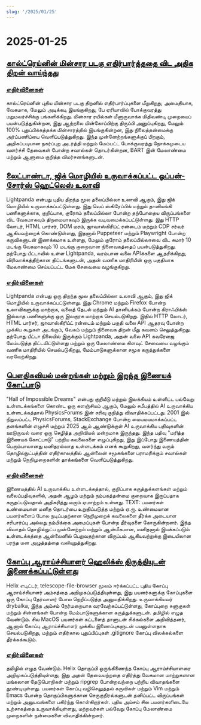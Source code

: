 ```yaml
---
slug: '/2025/01/25'
---
```


# 2025-01-25

## [கால்ட்ரெய்னின் மின்சார படகு எதிர்பார்த்ததை விட அதிக திறன் வாய்ந்தது](https://www.caltrain.com/news/caltrains-electric-fleet-more-efficient-expected)

### [எதிர்வினைகள்](https://news.ycombinator.com/item?id=42818692)

கால்ட்ரெய்னின் புதிய மின்சார படகு திறனில் எதிர்பார்ப்புகளை மீறுகிறது, அமைதியாக, வேகமாக, மேலும் அடிக்கடி இயங்குகிறது, பே ஏரியாவில் போக்குவரத்து மறுமலர்ச்சிக்கு பங்களிக்கிறது. மின்சார ரயில்கள் மீளுருவாக்க மிதிவண்டி முறையைப் பயன்படுத்துகின்றன, இது ஆற்றலை மின்கோப்பிற்கு திருப்பி அனுப்புகிறது, மேலும் 100% புதுப்பிக்கத்தக்க மின்சாரத்தில் இயங்குகின்றன, இது நிலைத்தன்மைக்கு அர்ப்பணிப்பை வெளிப்படுத்துகிறது. இந்த முன்னேற்றங்களுக்குப் பிறகும், அதிகப்படியான நகர்ப்புற அடர்த்தி மற்றும் மேம்பட்ட போக்குவரத்து நோக்கமுடைய வளர்ச்சி தேவைகள் போன்ற சவால்கள் தொடர்கின்றன, BART இன் மேலாண்மை மற்றும் ஆளுமை குறித்த விமர்சனங்களுடன்.

## [லைட்பாண்டா, ஜிக் மொழியில் உருவாக்கப்பட்ட ஓப்பன்-சோர்ஸ் ஹெட்லெஸ் உலாவி](https://github.com/lightpanda-io/browser)

Lightpanda என்பது புதிய திறந்த மூல தலைப்பில்லா உலாவி ஆகும், இது ஜிக் மொழியில் உருவாக்கப்பட்டுள்ளது. இது வெப் ஸ்கிரேப்பிங் மற்றும் தானியங்கி பணிகளுக்காக, குறிப்பாக, குரோம் தலைப்பில்லா போன்ற தற்போதைய விருப்பங்களை விட வேகமாகவும் திறமையாகவும் இருக்க வடிவமைக்கப்பட்டுள்ளது. இது HTTP லோடர், HTML பார்சர், DOM மரம், ஜாவாஸ்கிரிப்ட் ரன்டைம் மற்றும் CDP சர்வர் ஆகியவற்றைக் கொண்டுள்ளது, இதனால் Puppeteer மற்றும் Playwright போன்ற கருவிகளுடன் இணக்கமாக உள்ளது, மேலும் குரோம் தலைப்பில்லாவை விட சுமார் 10 மடங்கு வேகமாகவும் 10 மடங்கு குறைவான நினைவகத்தைப் பயன்படுத்துகிறது. தற்போது பீட்டாவில் உள்ள Lightpanda, வரம்பான வலை APIக்களை ஆதரிக்கிறது, விரிவாக்கத்திற்கான திட்டங்களுடன், அதன் வணிக மாதிரியின் ஒரு பகுதியாக மேலாண்மை செய்யப்பட்ட மேக சேவையை வழங்குகிறது.

### [எதிர்வினைகள்](https://news.ycombinator.com/item?id=42817439)

Lightpanda என்பது ஒரு திறந்த மூல தலைப்பில்லா உலாவி ஆகும், இது ஜிக் மொழியில் உருவாக்கப்பட்டுள்ளது. இது Chrome மற்றும் Firefox போன்ற உலாவிகளுக்கு மாற்றாக, வலைத் தேடல் மற்றும் AI தானியக்கம் போன்ற கிராஃபிக்ஸ் இல்லாத பணிகளுக்கு ஒரு இலகுரக மாற்றாக செயல்படுகிறது. இதில் HTTP லோடர், HTML பார்சர், ஜாவாஸ்கிரிப்ட் ரன்டைம் மற்றும் பகுதி வலை API ஆதரவு போன்ற முக்கிய கூறுகள் அடங்கும், வேகம் மற்றும் நினைவக திறன் மீது கவனம் செலுத்துகிறது. தற்போது பீட்டா நிலையில் இருக்கும் Lightpanda, அதன் வலை API கவரேஜை மேம்படுத்த திட்டமிட்டுள்ளது மற்றும் ஒரு மேலாண்மை கிளவுட் சேவையை வழங்கும் வணிக மாதிரியில் செயல்படுகிறது, மேம்பாடுகளுக்கான சமூக கருத்துக்களை வரவேற்கிறது.

## [பௌதிகவியல் மன்றங்கள் மற்றும் இறந்த இணையக் கோட்பாடு](https://hallofdreams.org/posts/physicsforums/)

"Hall of Impossible Dreams" என்பது குறியீடு மற்றும் இலக்கியம் உள்ளிட்ட பல்வேறு உள்ளடக்கங்களை கொண்ட ஒரு களஞ்சியம் ஆகும், மேலும் சமீபத்தில் AI உருவாக்கிய உள்ளடக்கத்தால் PhysicsForums இன் சரிவு குறித்து விவாதிக்கப்பட்டது. 2001 இல் நிறுவப்பட்ட PhysicsForums, StackExchange போன்ற மையமயமாக்கப்பட்ட தளங்களின் எழுச்சி மற்றும் 2025 ஆம் ஆண்டுக்குள் AI உருவாக்கிய பதிவுகளின் ஊடுருவல் வரை ஒரு செழித்த அறிவியல் மன்றமாக இருந்தது. இந்த பதிவு "மரித்த இணையக் கோட்பாடு" பற்றிய கவலைகளை எழுப்புகிறது, இது இப்போது இணையத்தின் பெரும்பாலானது மனிதரல்லாத உள்ளடக்கம் எனக் கூறுகிறது, வளர்ந்து வரும் தொழில்நுட்பத்தின் எதிர்காலத்தில் ஆன்லைன் சமூகங்களை பராமரிக்கும் சவால்கள் மற்றும் நெறிமுறைகளின் தாக்கங்களை வெளிப்படுத்துகிறது.

### [எதிர்வினைகள்](https://news.ycombinator.com/item?id=42816284)

இணையத்தில் AI உருவாக்கிய உள்ளடக்கத்தால், குறிப்பாக கருத்துக்களங்கள் மற்றும் வலைப்பதிவுகளில், அதன் ஆழம் மற்றும் நம்பகத்தன்மை குறைவாக இருப்பதாக கருதப்படுவதால் அதிகரித்து வரும் ஏமாற்றம் உள்ளது. TEXT: பயனர்கள் உண்மையான மனித தொடர்பை உறுதிப்படுத்த மற்றும் ஏ.ஐ. உண்மையான பயனர்களைப் போல நடிப்பதற்கான நெறிமுறைக் கவலைகளை தீர்க்க அடையாள சரிபார்ப்பு அல்லது நம்பிக்கை அமைப்புகள் போன்ற தீர்வுகளை கோருகின்றனர். இந்த விவாதம் தொழில்நுட்ப முன்னேற்றம் மற்றும் ஆன்மீகமான, மனிதனால் இயக்கப்படும் உள்ளடக்கத்தை ஆன்லைனில் பெறுவதற்கான விருப்பம் ஆகியவற்றுக்கு இடையிலான பரந்த மன அழுத்தத்தை வலியுறுத்துகிறது.

## [கோப்பு ஆராய்ச்சியாளர் ஹெலிக்ஸ் திருத்தியுடன் இணைக்கப்பட்டுள்ளது](https://github.com/helix-editor/helix/pull/11285)

Helix எடிட்டர், telescope-file-browser மூலம் ஈர்க்கப்பட்ட புதிய கோப்பு ஆராய்ச்சியாளர் அம்சத்தை அறிமுகப்படுத்தியுள்ளது, இது பயனர்களுக்கு கோப்புகளை ஒரு கோப்பு தேர்வாளர் போல நெறிப்படுத்த அனுமதிக்கிறது. உருவாக்கியவர் drybalka, இந்த அம்சம் நேர்மறையாக வரவேற்கப்பட்டுள்ளது, கோப்புறை சுளுகுகள் மற்றும் சின்னங்கள் போன்ற மேம்பாடுகளுக்கான கருத்துக்களுடன். தமிழில் எழுத வேண்டும். சில MacOS பயனர்கள் கட்டளைத் தாளுடன் சிக்கல்களை அறிவித்தனர், ஆனால் கோப்பு ஆராய்ச்சியாளர் முக்கிய இணைப்புகளுடன் பயனுள்ளதாக செயல்படுகிறது, மற்றும் எதிர்கால புதுப்பிப்புகள் .gitignore கோப்பு விலக்கல்களை தீர்க்கக்கூடும்.

### [எதிர்வினைகள்](https://news.ycombinator.com/item?id=42818278)

தமிழில் எழுத வேண்டும். Helix தொகுப்பி ஒருங்கிணைந்த கோப்பு ஆராய்ச்சியாளரை அறிமுகப்படுத்தியுள்ளது, இது அதன் தேவையற்றதை எதிர்த்து வேகமான மாற்றுகளான மங்கலான தேடுபொறிகள் மற்றும் ripgrep போன்றவற்றை பற்றிய விவாதங்களை தூண்டியுள்ளது. பயனர்கள் கோப்பு வழிசெலுத்தல் கருவிகள் மற்றும் Vim மற்றும் Emacs போன்ற தொகுப்பிகளுக்கான செருகுநிரல்களுடன் தனிப்பட்ட விருப்பங்கள் மற்றும் அனுபவங்களை பகிர்ந்து கொள்கிறார்கள். புதிய அம்சம் சில பயனர்களிடையே உற்சாகத்தை உருவாக்கியுள்ளது, மற்றவர்கள் பல்வேறு கோப்பு மேலாண்மை முறைகளின் நன்மைகளை விவாதிக்கின்றனர்.

<head>
  <meta property="og:title" content="கால்ட்ரெய்னின் மின்சார படகு எதிர்பார்த்ததை விட அதிக திறன் வாய்ந்தது" />
  <meta property="og:type" content="website" />
  <meta property="og:image" content="https://og.cho.sh/api/og/?title=%E0%AE%95%E0%AE%BE%E0%AE%B2%E0%AF%8D%E0%AE%9F%E0%AF%8D%E0%AE%B0%E0%AF%86%E0%AE%AF%E0%AF%8D%E0%AE%A9%E0%AE%BF%E0%AE%A9%E0%AF%8D%20%E0%AE%AE%E0%AE%BF%E0%AE%A9%E0%AF%8D%E0%AE%9A%E0%AE%BE%E0%AE%B0%20%E0%AE%AA%E0%AE%9F%E0%AE%95%E0%AF%81%20%E0%AE%8E%E0%AE%A4%E0%AE%BF%E0%AE%B0%E0%AF%8D%E0%AE%AA%E0%AE%BE%E0%AE%B0%E0%AF%8D%E0%AE%A4%E0%AF%8D%E0%AE%A4%E0%AE%A4%E0%AF%88%20%E0%AE%B5%E0%AE%BF%E0%AE%9F%20%E0%AE%85%E0%AE%A4%E0%AE%BF%E0%AE%95%20%E0%AE%A4%E0%AE%BF%E0%AE%B1%E0%AE%A9%E0%AF%8D%20%E0%AE%B5%E0%AE%BE%E0%AE%AF%E0%AF%8D%E0%AE%A8%E0%AF%8D%E0%AE%A4%E0%AE%A4%E0%AF%81&subheading=%E0%AE%9A%E0%AE%A9%E0%AE%BF%2C%2025%20%E0%AE%9C%E0%AE%A9%E0%AE%B5%E0%AE%B0%E0%AE%BF%2C%202025%3A%20%E0%AE%B9%E0%AF%87%E0%AE%95%E0%AF%8D%E0%AE%95%E0%AE%B0%E0%AF%8D%20%E0%AE%9A%E0%AF%86%E0%AE%AF%E0%AF%8D%E0%AE%A4%E0%AE%BF%20%E0%AE%9A%E0%AF%81%E0%AE%B0%E0%AF%81%E0%AE%95%E0%AF%8D%E0%AE%95%E0%AE%AE%E0%AF%8D" />
</head>
